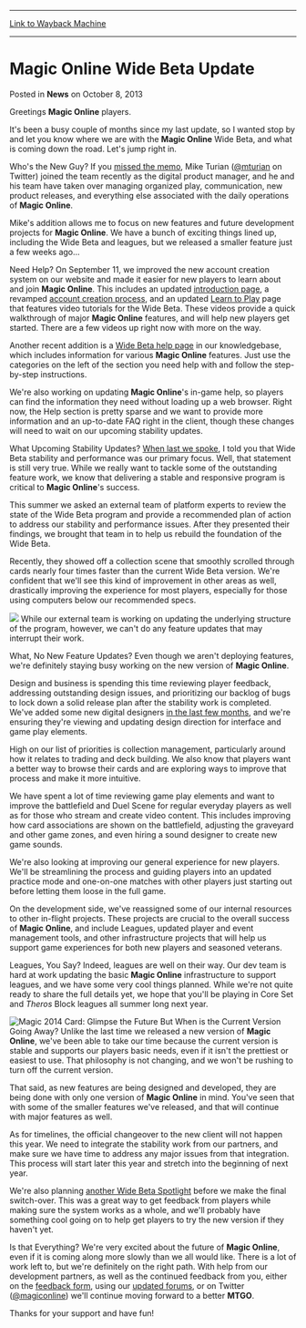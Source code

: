 
---
[Link to Wayback Machine](https://web.archive.org/web/20160308084424/http://magic.wizards.com/en/articles/archive/news/magic-online-wide-beta-update-2013-10-08)

[_metadata_:description]:- "Greetings Magic Online players. It's been a busy couple of months since my last update, so I wanted stop by and let you know where we are with the Magic Online Wide Beta, and what is coming down the road. Let's jump right in."
[_metadata_:generator]:- "Drupal 7 (http://drupal.org)"
[_metadata_:node]:- "118656"
[_metadata_:publish_date]:- "2013-10-08"
[_metadata_:source]:- "div-main-content"
[_metadata_:title]:- "Magic Online Wide Beta Update"
[_metadata_:wayback_capture_timestamp]:- "2016-03-08 08:44:24"
[_metadata_:wayback_raw_url]:- "https://web.archive.org/web/20160308084424id_/http://magic.wizards.com/en/articles/archive/news/magic-online-wide-beta-update-2013-10-08"
[_metadata_:wayback_url]:- "http://magic.wizards.com/en/articles/archive/news/magic-online-wide-beta-update-2013-10-08"
---


Magic Online Wide Beta Update
=============================



 Posted in **News**
 on October 8, 2013 










Greetings **Magic Online**  players.


It's been a busy couple of months since my last update, so I wanted stop by and let you know where we are with the **Magic Online**  Wide Beta, and what is coming down the road. Let's jump right in.


Who's the New Guy?
If you [missed the memo](http://archive.wizards.com/magic/magazine/article.aspx?x=mtg/daily/other/08142013c), Mike Turian ([@mturian](http://twitter.com/mturian) on Twitter) joined the team recently as the digital product manager, and he and his team have taken over managing organized play, communication, new product releases, and everything else associated with the daily operations of **Magic Online**.


Mike's addition allows me to focus on new features and future development projects for **Magic Online**. We have a bunch of exciting things lined up, including the Wide Beta and leagues, but we released a smaller feature just a few weeks ago...


Need Help?
On September 11, we improved the new account creation system on our website and made it easier for new players to learn about and join **Magic Online**. This includes an updated [introduction page](https://accounts.onlinegaming.wizards.com/), a revamped [account creation process](https://accounts.onlinegaming.wizards.com/accountsignup.aspx), and an updated [Learn to Play](http://archive.wizards.com/magic/digital/magiconline.aspx?x=mtg/digital/magiconline/magiconlineusage) page that features video tutorials for the Wide Beta. These videos provide a quick walkthrough of major **Magic Online** features, and will help new players get started. There are a few videos up right now with more on the way.



Another recent addition is a [Wide Beta help page](http://wizards.custhelp.com/app/answers/detail/a_id/34/kw/wide%20beta) in our knowledgebase, which includes information for various **Magic Online** features. Just use the categories on the left of the section you need help with and follow the step-by-step instructions.


We're also working on updating **Magic Online**'s in-game help, so players can find the information they need without loading up a web browser. Right now, the Help section is pretty sparse and we want to provide more information and an up-to-date FAQ right in the client, though these changes will need to wait on our upcoming stability updates.


What Upcoming Stability Updates?
[When last we spoke](http://archive.wizards.com/Magic/Magazine/Article.aspx?x=mtg/daily/feature/256b), I told you that Wide Beta stability and performance was our primary focus. Well, that statement is still very true. While we really want to tackle some of the outstanding feature work, we know that delivering a stable and responsive program is critical to **Magic Online**'s success.


This summer we asked an external team of platform experts to review the state of the Wide Beta program and provide a recommended plan of action to address our stability and performance issues. After they presented their findings, we brought that team in to help us rebuild the foundation of the Wide Beta.


Recently, they showed off a collection scene that smoothly scrolled through cards nearly four times faster than the current Wide Beta version. We're confident that we'll see this kind of improvement in other areas as well, drastically improving the experience for most players, especially for those using computers below our recommended specs.


![](https://media.wizards.com/legacy/mtg/images/digital/magiconline/messengers_speed.jpg)
While our external team is working on updating the underlying structure of the program, however, we can't do any feature updates that may interrupt their work.


What, No New Feature Updates?
Even though we aren't deploying features, we're definitely staying busy working on the new version of **Magic Online**.


Design and business is spending this time reviewing player feedback, addressing outstanding design issues, and prioritizing our backlog of bugs to lock down a solid release plan after the stability work is completed. We've added some new digital designers [in the last few months](http://archive.wizards.com/magic/magazine/article.aspx?x=mtg/daily/other/09292013/loucks), and we're ensuring they're viewing and updating design direction for interface and game play elements.


High on our list of priorities is collection management, particularly around how it relates to trading and deck building. We also know that players want a better way to browse their cards and are exploring ways to improve that process and make it more intuitive.


We have spent a lot of time reviewing game play elements and want to improve the battlefield and Duel Scene for regular everyday players as well as for those who stream and create video content. This includes improving how card associations are shown on the battlefield, adjusting the graveyard and other game zones, and even hiring a sound designer to create new game sounds.


We're also looking at improving our general experience for new players. We'll be streamlining the process and guiding players into an updated practice mode and one-on-one matches with other players just starting out before letting them loose in the full game.


On the development side, we've reassigned some of our internal resources to other in-flight projects. These projects are crucial to the overall success of **Magic Online**, and include Leagues, updated player and event management tools, and other infrastructure projects that will help us support game experiences for both new players and seasoned veterans.


Leagues, You Say?
Indeed, leagues are well on their way. Our dev team is hard at work updating the basic **Magic Online**  infrastructure to support leagues, and we have some very cool things planned. While we're not quite ready to share the full details yet, we hope that you'll be playing in Core Set and *Theros*  Block leagues all summer long next year.


![Magic 2014 Card: Glimpse the Future](https://media.wizards.com/legacy/mtg/images/digital/magiconline/glimpse_the_future.jpg)
But When is the Current Version Going Away?
Unlike the last time we released a new version of **Magic Online**, we've been able to take our time because the current version is stable and supports our players basic needs, even if it isn't the prettiest or easiest to use. That philosophy is not changing, and we won't be rushing to turn off the current version.


That said, as new features are being designed and developed, they are being done with only one version of **Magic Online**  in mind. You've seen that with some of the smaller features we've released, and that will continue with major features as well.


As for timelines, the official changeover to the new client will not happen this year. We need to integrate the stability work from our partners, and make sure we have time to address any major issues from that integration. This process will start later this year and stretch into the beginning of next year.


We're also planning [another Wide Beta Spotlight](http://archive.wizards.com/magic/magazine/article.aspx?x=mtg/daily/other/06042013c) before we make the final switch-over. This was a great way to get feedback from players while making sure the system works as a whole, and we'll probably have something cool going on to help get players to try the new version if they haven't yet.


Is that Everything?
We're very excited about the future of **Magic Online**, even if it is coming along more slowly than we all would like. There is a lot of work left to, but we're definitely on the right path. With help from our development partners, as well as the continued feedback from you, either on the [feedback form](http://www.surveygizmo.com/s3/1028055/magic-online-wide-beta-feedback-form), using our [updated forums](http://community.wizards.com/forums/102401), or on Twitter ([@magiconline](http://twitter.com/magiconline/)) we'll continue moving forward to a better **MTGO**.


Thanks for your support and have fun!







